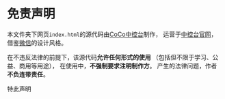# 免责声明

本文件夹下网页`index.html`的源代码由[CoCo中控台](https://gitee.com/coco-central)制作，
运营于[中控台官网](https://coco-central.cn/)，
借鉴[微信](https://weixin.qq.com/)的设计风格。

在不违反法律的前提下，该源代码**允许任何形式的使用**
（包括但不限于学习、公益、商用等用途），
在使用中，**不强制要求注明制作方**。
产生的法律问题，作者**不负连带责任**。

特此声明